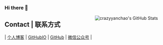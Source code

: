 ### Hi there 👋

<!--
**pangguoming/pangguoming** is a ✨ _special_ ✨ repository because its `README.md` (this file) appears on your GitHub profile.

Here are some ideas to get you started:

- 🔭 I’m currently working on ...
- 🌱 I’m currently learning ...
- 👯 I’m looking to collaborate on ...
- 🤔 I’m looking for help with ...
- 💬 Ask me about ...
- 📫 How to reach me: ...
- 😄 Pronouns: ...
- ⚡ Fun fact: ...
-->

<img align="right" src="https://github-readme-stats.vercel.app/api?username=crazyyanchao&show_icons=true&icon_color=805AD5&text_color=2edfa3&bg_color=ffffff&hide_title=true&title_color=20a0ff" alt="crazyyanchao's GitHub Stats">

## Contact | 联系方式

|  [个人博客](https://pangguoming.com) | [GitHubIO](https://pangguoming.github.io) | [GitHub](https://github.com/pangguoming) | [微信公众号](http://neo4j.6laohu.com/Neo4j_weichat.jpg) |
